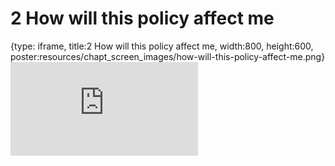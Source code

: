 # 2 How will this policy affect me
 
{type: iframe, title:2 How will this policy affect me, width:800, height:600, poster:resources/chapt_screen_images/how-will-this-policy-affect-me.png}
![](https://hutchdatascience.org/NIH_Data_Sharing/no_toc/how-will-this-policy-affect-me.html)
 

 
